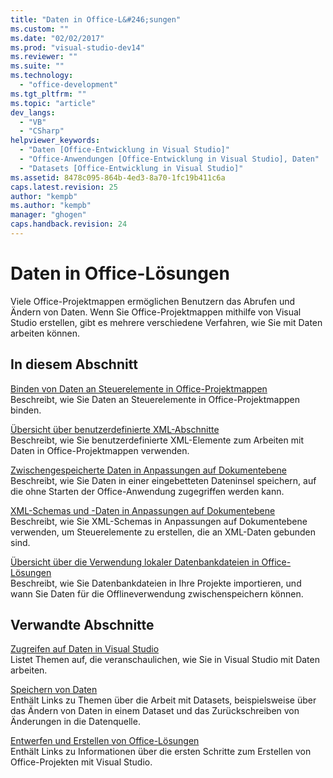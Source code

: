 ```yaml
---
title: "Daten in Office-L&#246;sungen"
ms.custom: ""
ms.date: "02/02/2017"
ms.prod: "visual-studio-dev14"
ms.reviewer: ""
ms.suite: ""
ms.technology: 
  - "office-development"
ms.tgt_pltfrm: ""
ms.topic: "article"
dev_langs: 
  - "VB"
  - "CSharp"
helpviewer_keywords: 
  - "Daten [Office-Entwicklung in Visual Studio]"
  - "Office-Anwendungen [Office-Entwicklung in Visual Studio], Daten"
  - "Datasets [Office-Entwicklung in Visual Studio]"
ms.assetid: 8478c095-864b-4ed3-8a70-1fc19b411c6a
caps.latest.revision: 25
author: "kempb"
ms.author: "kempb"
manager: "ghogen"
caps.handback.revision: 24
---
```

# Daten in Office-L&#246;sungen
  Viele Office\-Projektmappen ermöglichen Benutzern das Abrufen und Ändern von Daten. Wenn Sie Office\-Projektmappen mithilfe von Visual Studio erstellen, gibt es mehrere verschiedene Verfahren, wie Sie mit Daten arbeiten können.  
  
## In diesem Abschnitt  
 [Binden von Daten an Steuerelemente in Office-Projektmappen](../vsto/binding-data-to-controls-in-office-solutions.md)  
 Beschreibt, wie Sie Daten an Steuerelemente in Office\-Projektmappen binden.  
  
 [Übersicht über benutzerdefinierte XML-Abschnitte](../vsto/custom-xml-parts-overview.md)  
 Beschreibt, wie Sie benutzerdefinierte XML\-Elemente zum Arbeiten mit Daten in Office\-Projektmappen verwenden.  
  
 [Zwischengespeicherte Daten in Anpassungen auf Dokumentebene](../vsto/cached-data-in-document-level-customizations.md)  
 Beschreibt, wie Sie Daten in einer eingebetteten Dateninsel speichern, auf die ohne Starten der Office\-Anwendung zugegriffen werden kann.  
  
 [XML-Schemas und -Daten in Anpassungen auf Dokumentebene](../vsto/xml-schemas-and-data-in-document-level-customizations.md)  
 Beschreibt, wie Sie XML\-Schemas in Anpassungen auf Dokumentebene verwenden, um Steuerelemente zu erstellen, die an XML\-Daten gebunden sind.  
  
 [Übersicht über die Verwendung lokaler Datenbankdateien in Office-Lösungen](../vsto/using-local-database-files-in-office-solutions-overview.md)  
 Beschreibt, wie Sie Datenbankdateien in Ihre Projekte importieren, und wann Sie Daten für die Offlineverwendung zwischenspeichern können.  
  
## Verwandte Abschnitte  
 [Zugreifen auf Daten in Visual Studio](../data-tools/accessing-data-in-visual-studio.md)  
 Listet Themen auf, die veranschaulichen, wie Sie in Visual Studio mit Daten arbeiten.  
  
 [Speichern von Daten](../data-tools/saving-data.md)  
 Enthält Links zu Themen über die Arbeit mit Datasets, beispielsweise über das Ändern von Daten in einem Dataset und das Zurückschreiben von Änderungen in die Datenquelle.  
  
 [Entwerfen und Erstellen von Office-Lösungen](../vsto/designing-and-creating-office-solutions.md)  
 Enthält Links zu Informationen über die ersten Schritte zum Erstellen von Office\-Projekten mit Visual Studio.  
  
  
